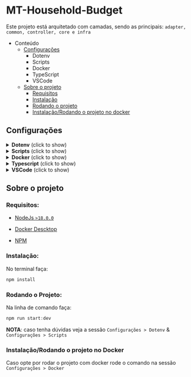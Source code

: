 # MT-Household-Budget

Este projeto está arquitetado com camadas, sendo as principais: `adapter, common, controller, core e infra`

- Conteúdo
  - [Configurações](#configs)
    - Dotenv
    - Scripts
    - Docker
    - TypeScript
    - VSCode
  - [Sobre o projeto](#about)
    - [Requisitos](#requirements)
    - [Instalação](#install)
    - [Rodando o projeto](#run)
    - [Instalação/Rodando o projeto no docker](#run-docker)

## Configurações <a name="configs" ></a>

<details>
  <summary><b>Dotenv</b> (click to show)</summary>

O projeto depende do arquivo `.env` que deve existir na pasta raiz. Este arquivo não é versionado apesar do arquivo `.env.example` ser.

Certifique-se de possuir um `.env` na raiz do projeto antes de executá-lo para que as constantes em `src/app.vars.ts` sejam carregadas.

**DETALHAMENTO**

| Variável                  | Descrição                                                                                                            |
| ------------------------- | -------------------------------------------------------------------------------------------------------------------- |
| NODE_ENV                  | Define o ambiente de execução. Recebe "production", "development" ou "test". Controla funcionalidades da aplicação.  |
| APP_CONTAINER_NAME        | Define o nome do container que será gerado pelo docker.                                                              |
| APP_HOST_URL              | Define a url de host do projeto                                                                                      |
| DATABASE_CONTAINER_NAME   | Define o nome do container do serviço de banco de dados.                                                             |
| POSTGRES_DB               | Define o nome do banco de dados.                                                                                     |
| POSTGRES_USER             | Define o usuário do banco de dados.                                                                                  |
| POSTGRES_PASSWORD         | Define a senha do usuário no banco de dados.                                                                         |
| POSTGRES_HOST             | Define a porta usada pelo banco de dados.                                                                            |
| DATABASE_URL              | Define a string_connection do ORM para identificar o banco de dados.                                                 |
| MOCK_CONTAINER            | Define se a execução do container de injeção de dependências com implementações em memória. Recebe "false" ou "true" |
| PUPPETEER_EXECUTABLE_PATH | Define o local de execução do puppeteer. Por exemplo o loca de instação do navegador                                 |
| VIA_CEP_API_URL           | Define a url da api do ViaCep                                                                                        |

</details>

<details>
  <summary><b>Scripts</b> (click to show)</summary>

O projeto conta com diversos scripts de linha de comando para uso via terminal, i.e., `yarn <SCRIPT>` ou `npm run <SCRIPT>`

**DETALHAMENTO**

| Script        | Descrição                                                                                    |
| ------------- | -------------------------------------------------------------------------------------------- |
| commit        | Inicializa commitizen para criar uma mesangem de commit seguinto o conventional commits      |
| build         | Compila o projeto gerando na pasta dist os scripts para produção                             |
| format        | Formata automaticamente o código com o padrão definido pelo prettier                         |
| lint          | Roda o ESLINT para conferir o styleguide do código, corrigindo automaticamente erros simples |
| husky:prepare | Prepara o husky no projetopara executar os hooks dentro de .husky                            |
| start         | Inicia o entrypoint gerado no build em produção                                              |
| start:dev     | Inicia o servidor de desenvolvimento com hot auto-reload                                     |
| test          | Executa todos os testes unitários encontrados na aplicação                                   |
| test:watch    | Inicia o servidor de teste e ativa o hot auto-reload apenas para o testes modificados        |
| test:ci       | Gera o relatório de cobertura dos testes no código-fonte                                     |
| test:clear    | Limpa o cache de arquivos do jest                                                            |

</details>

<details>
  <summary><b>Docker</b> (click to show)</summary>

Um `Dockerfile` está presente na raiz do projeto, assim como um `docker-compose.yml` com uma configuração mínima viável para a execução do mesmo.

No `docker-compose.yml` há referência para uma rede interna que permitará conectar diversos container de serviços que venham a existir no projeto.

### Docker Run

Em uma máquina com **Docker** e **Docker Compose** instalados, basta configurar seu arquivo `.env` e executar

```bash
docker-compose up # Comando travará o terminal
# ou
docker-compose up -d # Comando executará em segundo plano
```

para iniciar a aplicação.

A execução de testes e demais comandos listados na sessão `Scripts` pode ser feita a partir de uma nova sessão dentro do container

```bash
docker-compose exec app-node /bin/bash # Inicia uma sessão dentro de um container já em execução
# ou
docker-compose run --rm app-node /bin/bash # Cria um container novo e inicia uma sessão
```

</details>

<details>
  <summary><b>Typescript</b> (click to show)</summary>

Esta arquitetura utiliza [**Typescript**](https://www.typescriptlang.org/) como linguagem de codificação. Todas as features disponíveis pelo framework estão em Typescript e são altamente extensiveis, o que torna todo o código produzido super flexível para o desenvolvimento de softwares.

Apesar de adicionar uma estrutura diferente há sintaxe do javascript e que muitos programadores poderão não estar habitualidos a usar, TS trás vários benefícios a codificação:

- Suporte [intellisense](https://code.visualstudio.com/docs/editor/intellisense) para prover auto-completo, informações de parametros, informações rápidas, lista de membros, etc., tudo a nível de IDEs de código-fonte.
- Melhor tooling para debug do desenvolvedor, fazendo verificações de erros e garantias de tipagens ao codificar.
- Adição de suporte para design patterns como Abstract, Factories, Decorators, Singles, etc., para facilitar a gerência das dependências de forma padronizada e reutilizável.
- Fornece um código mais confiável e explícito, menos sucetível a erros durante a programação.
- Entre outros.

O projeto já possui um linter e o prettier configurados para garantir boa parte da formatação desejada no padrão de código definido. Arquivos de configuração `.prettierrc` e `.eslintrc.jsson` explicitam as configurações que dentre as poucas decisões definem: **utilização obrigatória de aspas SIMPLES** e a **não-utilização de ponto e vírgula**.

Um arquivo `.editorconfig` também dita as configurações acerca da formatação de arquivos: **identação com 2 espaços**, com **codificação em UTF-8** e com **linha em branco ao final dos arquivos**.

</details>

<details>
  <summary><b>VSCode</b> (click to show)</summary>

**IMPORTANTE**

Você deve ter instalado no seu ambiente os plugins para ter a formatação automatizada:

https://marketplace.visualstudio.com/items?itemName=dbaeumer.vscode-eslint

https://marketplace.visualstudio.com/items?itemName=esbenp.prettier-vscode

O projeto trabalha com aspas simples nas strings e ponto-e-virgula para definir o final de cada linha, entretanto, toda essa formatação é feita pelo prettier sempre que um arquivo é salvo.

```js
// .vscode/settings.json
{
  "editor.formatOnSave": true,
  "editor.defaultFormatter": "esbenp.prettier-vscode",
  "[typescript]": {
    "editor.defaultFormatter": "esbenp.prettier-vscode"
  },
  "[yaml]": {
    "editor.defaultFormatter": "redhat.vscode-yaml"
  },
  "editor.codeActionsOnSave": {
    "source.fixAll": true,
    "source.organizeImports": true
  },
}
```

**IMPORTANTE**

O projeto conta com suportar alias-path, a raiz `./` está configurada para `~/` conforme definição

```js
// tsconfig.json
{
  "compilerOptions": {
  ...
    "paths": {
      "~/*": ["*"]
    },
  ...
  }
}
```

O prettier está preparado para fornecer os imports de cada recurso obedecendo alias-path, i.e., `import bootstrap from '~/infra/http/server/express/index.http';` conforme definição

```js
// .vscode/settings.json
{
  "typescript.preferences.importModuleSpecifier": "non-relative",
}
```

**IMPORTANTE**

Específico para ambiente Windows

```js
{
  "files.eol": "\n",
  "editor.tabSize": 2
}
```

</details>

## Sobre o projeto <a name="about"></a>

### **Requisitos:** <a name="requirements"></a>

- [NodeJs `>18.0.0`](https://nodejs.org/en/)

- [Docker Descktop](https://docs.docker.com/desktop)

- [NPM](https://classic.yarnpkg.com/en/docs/install/#mac-stable)

### **Instalação:** <a name="install"></a>

No terminal faça:

```bash
npm install
```

### **Rodando o Projeto:** <a name="run"></a>

Na linha de comando faça:

```js
npm run start:dev
```

**NOTA**: caso tenha dúvidas veja a sessão `Configurações > Dotenv` & `Configurações > Scripts`

### **Instalação/Rodando o projeto no Docker** <a name="run-docker"></a>

Caso opte por rodar o projeto com docker rode o comando na sessão `Configurações > Docker`
